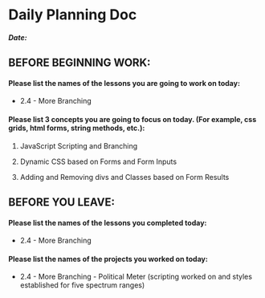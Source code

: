 # Daily Planning Doc

##### Date:

## BEFORE BEGINNING WORK:


#### Please list the names of the lessons you are going to work on today:

* 2.4 - More Branching


#### Please list 3 concepts you are going to focus on today. (For example, css grids, html forms, string methods, etc.):

1. JavaScript Scripting and Branching

2. Dynamic CSS based on Forms and Form Inputs

3. Adding and Removing divs and Classes based on Form Results



## BEFORE YOU LEAVE:


#### Please list the names of the lessons you completed today:

* 2.4 - More Branching



#### Please list the names of the projects you worked on today:

* 2.4 - More Branching - Political Meter (scripting worked on and styles established for five spectrum ranges)
